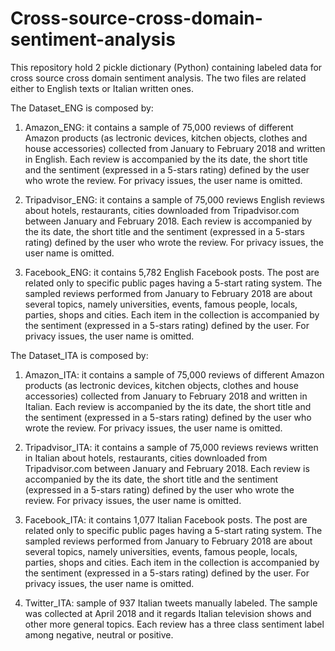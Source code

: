 # Cross-source-cross-domain-sentiment-analysis

This repository hold 2 pickle dictionary (Python) containing labeled data for cross source cross domain sentiment analysis. The two files are related either to English texts or Italian written ones. 

The Dataset_ENG is composed by:
1) Amazon_ENG: it contains a sample of 75,000 reviews of different Amazon products (as lectronic devices, kitchen objects, clothes and house accessories) collected from January to February 2018 and written in English. Each review is accompanied by the its date, the short title and the sentiment (expressed in a 5-stars rating) defined by the user who wrote the review. For privacy issues, the user name is omitted. 

2) Tripadvisor_ENG: it contains a sample of 75,000 reviews English reviews about hotels, restaurants, cities downloaded from Tripadvisor.com between January and February 2018. Each review is accompanied by the its date, the short title and the sentiment (expressed in a 5-stars rating) defined by the user who wrote the review. For privacy issues, the user name is omitted. 

3) Facebook_ENG: it contains 5,782 English Facebook posts. The post are related only to specific public pages having a 5-start rating system. The sampled reviews performed from January to February 2018 are about several topics, namely universities, events, famous people, locals, parties, shops and cities.  Each item in the collection is accompanied by the sentiment (expressed in a 5-stars rating) defined by the user. For privacy issues, the user name is omitted. 


The Dataset_ITA is composed by:

1) Amazon_ITA: it contains a sample of 75,000 reviews of different Amazon products (as lectronic devices, kitchen objects, clothes and house accessories) collected from January to February 2018 and written in Italian. Each review is accompanied by the its date, the short title and the sentiment (expressed in a 5-stars rating) defined by the user who wrote the review. For privacy issues, the user name is omitted. 

2) Tripadvisor_ITA: it contains a sample of 75,000 reviews reviews written in Italian about hotels, restaurants, cities downloaded from Tripadvisor.com between January and February 2018. Each review is accompanied by the its date, the short title and the sentiment (expressed in a 5-stars rating) defined by the user who wrote the review. For privacy issues, the user name is omitted. 

3) Facebook_ITA: it contains 1,077 Italian Facebook posts. The post are related only to specific public pages having a 5-start rating system. The sampled reviews performed from January to February 2018 are about several topics, namely universities, events, famous people, locals, parties, shops and cities.  Each item in the collection is accompanied by the sentiment (expressed in a 5-stars rating) defined by the user. For privacy issues, the user name is omitted. 

4) Twitter_ITA: sample of 937 Italian tweets manually labeled. The sample was collected at April 2018 and it regards Italian television shows and other more general topics. Each review has a three class sentiment label among negative, neutral or positive. 
